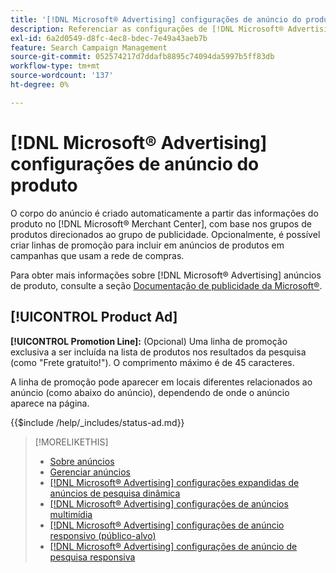 ```yaml
---
title: '[!DNL Microsoft® Advertising] configurações de anúncio do produto'
description: Referenciar as configurações de [!DNL Microsoft® Advertising] anúncios de produto.
exl-id: 6a2d0549-d8fc-4ec8-bdec-7e49a43aeb7b
feature: Search Campaign Management
source-git-commit: 052574217d7ddafb8895c74094da5997b5ff83db
workflow-type: tm+mt
source-wordcount: '137'
ht-degree: 0%

---
```


# [!DNL Microsoft® Advertising] configurações de anúncio do produto

O corpo do anúncio é criado automaticamente a partir das informações do produto no [!DNL Microsoft® Merchant Center], com base nos grupos de produtos direcionados ao grupo de publicidade. Opcionalmente, é possível criar linhas de promoção para incluir em anúncios de produtos em campanhas que usam a rede de compras.

Para obter mais informações sobre [!DNL Microsoft® Advertising] anúncios de produto, consulte a seção [Documentação de publicidade da Microsoft®](https://help.ads.microsoft.com/#apex/3/en/51082).

## [!UICONTROL Product Ad]

**[!UICONTROL Promotion Line]:** (Opcional) Uma linha de promoção exclusiva a ser incluída na lista de produtos nos resultados da pesquisa (como &quot;Frete gratuito!&quot;). O comprimento máximo é de 45 caracteres.

A linha de promoção pode aparecer em locais diferentes relacionados ao anúncio (como abaixo do anúncio), dependendo de onde o anúncio aparece na página.

<!-- **[!UICONTROL Status]:** -->

{{$include /help/_includes/status-ad.md}}

>[!MORELIKETHIS]
>
>* [Sobre anúncios](ad-about.md)
>* [Gerenciar anúncios](ad-manage.md)
>* [[!DNL Microsoft® Advertising] configurações expandidas de anúncios de pesquisa dinâmica](ad-settings-microsoft-dsa.md)
>* [[!DNL Microsoft® Advertising] configurações de anúncios multimídia](ad-settings-microsoft-multimedia.md)
>* [[!DNL Microsoft® Advertising] configurações de anúncio responsivo (público-alvo)](ad-settings-microsoft-responsive.md)
>* [[!DNL Microsoft® Advertising] configurações de anúncio de pesquisa responsiva](ad-settings-microsoft-rsa.md)
